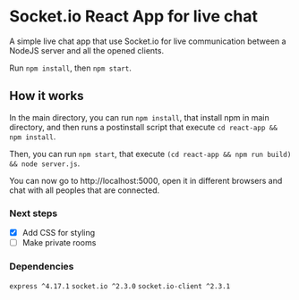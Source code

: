 # Socket.io React App for live chat

A simple live chat app that use Socket.io for live communication between a NodeJS server and all the opened clients.

Run `npm install`, then `npm start`.

## How it works

In the main directory, you can run `npm install`, that install npm in main directory, and then runs a postinstall script that execute `cd react-app && npm install`.

Then, you can run `npm start`, that execute `(cd react-app && npm run build) && node server.js`.

You can now go to http://localhost:5000, open it in different browsers and chat with all peoples that are connected.

### Next steps

-   [x] Add CSS for styling
-   [ ] Make private rooms

### Dependencies

`express ^4.17.1` `socket.io ^2.3.0` `socket.io-client ^2.3.1`
